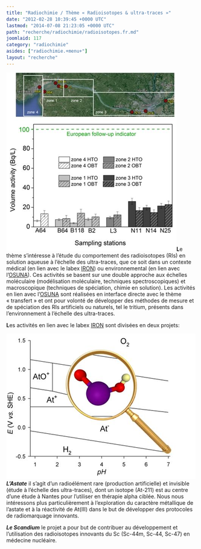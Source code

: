 ```yaml
---
title: "Radiochimie / Thème « Radioisotopes & ultra-traces »"
date: "2012-02-28 10:39:45 +0000 UTC"
lastmod: "2014-07-08 21:23:05 +0000 UTC"
path: "recherche/radiochimie/radioisotopes.fr.md"
joomlaid: 117
category: "radiochimie"
asides: ["radiochimie.+menu+"]
layout: "recherche"
---
```

**![isotopes-1](images/isotopes-1.jpg)L**e thème s’intéresse à l’étude du comportement des radioisotopes (RIs) en solution aqueuse à l’échelle des ultra-traces, que ce soit dans un contexte médical (en lien avec le labex [IRON](http://www.labex-iron.com/)) ou environnemental (en lien avec l’[OSUNA](http://www.osuna.univ-nantes.fr/)). Ces activités se basent sur une double approche aux échelles moléculaire (modélisation moléculaire, techniques spectroscopiques) et macroscopique (techniques de spéciation, chimie en solution). Les activités en lien avec l’[OSUNA](http://www.osuna.univ-nantes.fr/) sont réalisées en interface directe avec le thème « transfert » et ont pour volonté de développer des méthodes de mesure et de spéciation des RIs artificiels ou naturels, tel le tritium, présents dans l’environnement à l’échelle des ultra-traces.

**L**es activités en lien avec le labex [IRON](http://www.labex-iron.com/) sont divisées en deux projets:

**![isotopes-2](images/isotopes-2.jpg)_L’Astate_** il s’agit d’un radioélément rare (production artificielle) et invisible (étude à l’échelle des ultra-traces), dont un isotope (At-211) est au centre d’une étude à Nantes pour l’utiliser en thérapie alpha ciblée. Nous nous intéressons plus particulièrement à l’exploration du caractère métallique de l’astate et à la réactivité de At(III) dans le but de développer des protocoles de radiomarquage innovants.

**_Le Scandium_** le projet a pour but de contribuer au développement et l’utilisation des radioisotopes innovants du Sc (Sc-44m, Sc-44, Sc-47) en médecine nucléaire.
